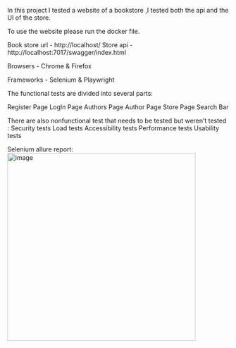 
In this project I tested a website of a bookstore ,I tested both the api and the UI of the store.

To use the website please run the docker file.

Book store url - http://localhost/
Store api - http://localhost:7017/swagger/index.html

Browsers - Chrome & Firefox

Frameworks - Selenium & Playwright


The functional tests are divided into several parts:
   
Register Page
LogIn Page
Authors Page 
Author Page
Store Page 
Search Bar



There are also nonfunctional test that needs to be tested but weren’t tested :
Security tests
Load tests
Accessibility tests
Performance tests
Usability tests

Selenium allure report:
<img width="427" alt="image" src="https://user-images.githubusercontent.com/97604250/195435843-ff1160ac-3274-43ac-98b6-b4b0bebfc86f.png">

